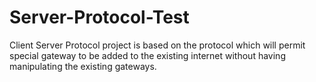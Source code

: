 # Server-Protocol-Test
Client Server Protocol project is based on the protocol which will permit special gateway to be added to the existing internet without having manipulating the existing gateways.
